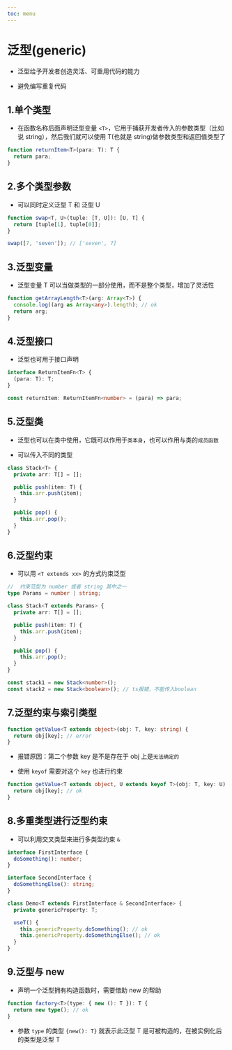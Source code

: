 ```yaml
---
toc: menu
---
```


# 泛型(generic)

- 泛型给予开发者创造灵活、可重用代码的能力

- 避免编写重复代码

## 1.单个类型

- 在函数名称后面声明泛型变量 `<T>`，它用于捕获开发者传入的参数类型（比如说 string），然后我们就可以使用 T(也就是 string)做参数类型和返回值类型了

```ts
function returnItem<T>(para: T): T {
  return para;
}
```

## 2.多个类型参数

- 可以同时定义泛型 T 和 泛型 U

```ts
function swap<T, U>(tuple: [T, U]): [U, T] {
  return [tuple[1], tuple[0]];
}

swap([7, 'seven']); // ['seven', 7]
```

## 3.泛型变量

- 泛型变量 T 可以当做类型的一部分使用，而不是整个类型，增加了灵活性

```ts
function getArrayLength<T>(arg: Array<T>) {
  console.log((arg as Array<any>).length); // ok
  return arg;
}
```

## 4.泛型接口

- 泛型也可用于接口声明

```ts
interface ReturnItemFn<T> {
  (para: T): T;
}

const returnItem: ReturnItemFn<number> = (para) => para;
```

## 5.泛型类

- 泛型也可以在类中使用，它既可以作用于`类本身`，也可以作用与类的`成员函数`

- 可以传入不同的类型

```ts
class Stack<T> {
  private arr: T[] = [];

  public push(item: T) {
    this.arr.push(item);
  }

  public pop() {
    this.arr.pop();
  }
}
```

## 6.泛型约束

- 可以用 `<T extends xx>` 的方式约束泛型

```ts
//  约束范型为 number 或者 string 其中之一
type Params = number | string;

class Stack<T extends Params> {
  private arr: T[] = [];

  public push(item: T) {
    this.arr.push(item);
  }

  public pop() {
    this.arr.pop();
  }
}

const stack1 = new Stack<number>();
const stack2 = new Stack<boolean>(); // ts报错，不能传入boolean
```

## 7.泛型约束与索引类型

```ts
function getValue<T extends object>(obj: T, key: string) {
  return obj[key]; // error
}
```

- 报错原因：第二个参数 key 是不是存在于 obj 上是`无法确定的`

- 使用 `keyof` 需要对这个 `key` 也进行约束

```ts
function getValue<T extends object, U extends keyof T>(obj: T, key: U) {
  return obj[key]; // ok
}
```

## 8.多重类型进行泛型约束

- 可以利用交叉类型来进行多类型约束 `&`

```ts
interface FirstInterface {
  doSomething(): number;
}

interface SecondInterface {
  doSomethingElse(): string;
}

class Demo<T extends FirstInterface & SecondInterface> {
  private genericProperty: T;

  useT() {
    this.genericProperty.doSomething(); // ok
    this.genericProperty.doSomethingElse(); // ok
  }
}
```

## 9.泛型与 new

- 声明一个泛型拥有构造函数时，需要借助 new 的帮助

```ts
function factory<T>(type: { new (): T }): T {
  return new type(); // ok
}
```

- 参数 `type` 的类型 `{new(): T}` 就表示此泛型 T 是可被构造的，在被实例化后的类型是泛型 T

